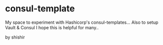 # consul-template
My space to experiment with Hashicorp's consul-templates... Also to setup Vault &amp; Consul
I hope this is helpful for many..

by shishir

